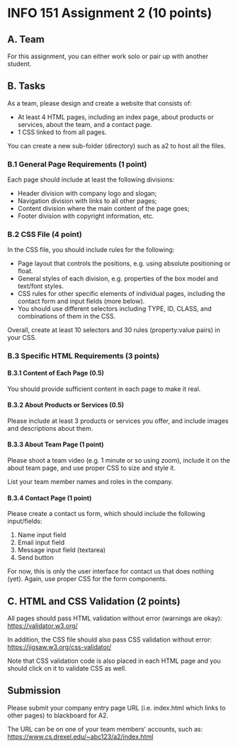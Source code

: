 # INFO 151 Assignment 2 (10 points)

## A. Team

For this assignment, you can either work solo or pair up with another student.

## B. Tasks

As a team, please design and create a website that consists of:
- At least 4 HTML pages, including an index page, about products or services, about the team, and a
contact page.
- 1 CSS linked to from all pages.

You can create a new sub-folder (directory) such as a2 to host all the files.

### B.1 General Page Requirements (1 point)

Each page should include at least the following divisions:

- Header division with company logo and slogan;
- Navigation division with links to all other pages;
- Content division where the main content of the page goes;
- Footer division with copyright information, etc.

### B.2 CSS File (4 point)
In the CSS file, you should include rules for the following:

- Page layout that controls the positions, e.g. using absolute positioning or float.
- General styles of each division, e.g. properties of the box model and text/font styles.
- CSS rules for other specific elements of individual pages, including the contact form and input fields (more below).
- You should use different selectors including TYPE, ID, CLASS, and combinations of them in the CSS.

Overall, create at least 10 selectors and 30 rules (property:value pairs) in your CSS.

### B.3 Specific HTML Requirements (3 points)

#### B.3.1 Content of Each Page (0.5)

You should provide sufficient content in each page to make it real.

#### B.3.2 About Products or Services (0.5)

Please include at least 3 products or services you offer, and include images and descriptions about them.

#### B.3.3 About Team Page (1 point)

Please shoot a team video (e.g. 1 minute or so using zoom), include it on the about team page, and use proper CSS to size and style it.

List your team member names and roles in the company.

#### B.3.4 Contact Page (1 point)

Please create a contact us form, which should include the following input/fields:

1. Name input field
1. Email input field
1. Message input field (textarea)
1. Send button

For now, this is only the user interface for contact us that does nothing (yet). Again, use proper CSS for the form components.

## C. HTML and CSS Validation (2 points)

All pages should pass HTML validation without error (warnings are okay): https://validator.w3.org/

In addition, the CSS file should also pass CSS validation without error: https://jigsaw.w3.org/css-validator/

Note that CSS validation code is also placed in each HTML page and you should click on it to validate CSS as well.

## Submission

Please submit your company entry page URL (i.e. index.html which links to other pages) to blackboard for A2.

The URL can be on one of your team members' accounts, such as: https://www.cs.drexel.edu/~abc123/a2/index.html

